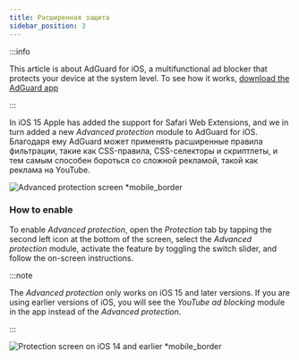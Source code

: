 ```yaml
---
title: Расширенная защита
sidebar_position: 3
---
```


:::info

This article is about AdGuard for iOS, a multifunctional ad blocker that protects your device at the system level. To see how it works, [download the AdGuard app](https://agrd.io/download-kb-adblock)

:::

In iOS 15 Apple has added the support for Safari Web Extensions, and we in turn added a new _Advanced protection_ module to AdGuard for iOS. Благодаря ему AdGuard может применять расширенные правила фильтрации, такие как CSS-правила, CSS-селекторы и скриптлеты, и тем самым способен бороться со сложной рекламой, такой как реклама на YouTube.

![Advanced protection screen \*mobile\_border](https://cdn.adtidy.org/public/Adguard/kb/iOS/features/protection_screen_15_en.jpeg)

### How to enable

To enable _Advanced protection_, open the _Protection_ tab by tapping the second left icon at the bottom of the screen, select the _Advanced protection_ module, activate the feature by toggling the switch slider, and follow the on-screen instructions.

:::note

The _Advanced protection_ only works on iOS 15 and later versions. If you are using earlier versions of iOS, you will see the _YouTube ad blocking_ module in the app instead of the _Advanced protection_.

:::

![Protection screen on iOS 14 and earlier \*mobile\_border](https://cdn.adtidy.org/public/Adguard/kb/iOS/features/protection_screen_14_en.jpeg)
